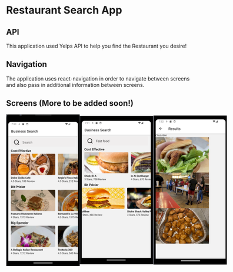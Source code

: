 # Restaurant Search App

## API 

This application used Yelps API to help you find the Restaurant you desire!

## Navigation

The application uses react-navigation in order to navigate between screens and also pass in additional information between screens.

## Screens (More to be added soon!)
<div style="display: flex; justify-content: space-around; align-items: center;">
<img src="assets/firstScreen.png" width="200">
<img src="assets/SearchScreen.png" width="200">
<img src="assets/ResultsScreen.png" width="200">
</div>

